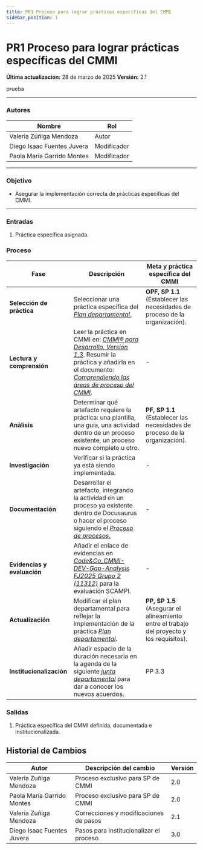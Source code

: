 ```yaml
---
title: PR1 Proceso para lograr prácticas específicas del CMMI
sidebar_position: 1
---
```


# PR1 Proceso para lograr prácticas específicas del CMMI

**Última actualización:** 28 de marzo de 2025
**Versión:** 2.1

prueba

---

### Autores

| Nombre                     | Rol         |
| -------------------------- | ----------- |
| Valeria Zúñiga Mendoza     | Autor       |
| Diego Isaac Fuentes Juvera | Modificador |
| Paola María Garrido Montes | Modificador |

---

### Objetivo

- Asegurar la implementación correcta de prácticas específicas del CMMI.

---

### Entradas

1. Práctica específica asignada.

### Proceso

| Fase                        | Descripción                                                                                                                                                                                                                                                                                                                                             | Meta y práctica específica del CMMI                                                       |
| --------------------------- | ------------------------------------------------------------------------------------------------------------------------------------------------------------------------------------------------------------------------------------------------------------------------------------------------------------------------------------------------------- | ----------------------------------------------------------------------------------------- |
| **Selección de práctica**   | Seleccionar una práctica específica del <u>_[Plan departamental](https://docs.google.com/spreadsheets/d/1yvqCf1wp_6ic0Xqwd4LDwk_sMfGdgWF-S9FTfnieVZQ/edit?usp=sharing)_. </u>                                                                                                                                                                           | **OPF, SP 1.1** (Establecer las necesidades de proceso de la organización).               |
| **Lectura y comprensión**   | Leer la práctica en CMMI en: <u>_[CMMI® para Desarrollo, Versión 1.3](https://insights.sei.cmu.edu/documents/87/2010_019_001_28782.pdf)_</u>. Resumir la práctica y añadirla en el documento: <u>_[Comprendiendo las áreas de proceso del CMMI](https://docs.google.com/document/d/19lSwMuoRpzJko4hnMJNj_W6A81tCjo35x_u47YBxRyw/edit?usp=sharing)_</u>. | -                                                                                         |
| **Análisis**                | Determinar qué artefacto requiere la práctica: una plantilla, una guía, una actividad dentro de un proceso existente, un proceso nuevo completo u otro.                                                                                                                                                                                                 | **PF, SP 1.1** (Establecer las necesidades de proceso de la organización).                |
| **Investigación**           | Verificar si la práctica ya está siendo implementada.                                                                                                                                                                                                                                                                                                   | -                                                                                         |
| **Documentación**           | Desarrollar el artefacto, integrando la actividad en un proceso ya existente dentro de Docusaurus o hacer el proceso siguiendo el <u>_[Proceso de procesos](/docs/procesos/PR17-proceso-procesos)_.</u>                                                                                                                                                 | -                                                                                         |
| **Evidencias y evaluación** | Añadir el enlace de evidencias en <u>_[Code&Co_CMMI-DEV-Gap-Analysis FJ2025 Grupo 2 (11312)](https://docs.google.com/spreadsheets/d/1hW2CMK-EKuXaOXwrbGjtfbg8v-DST-pHOJA2ZV5LNhk/edit?usp=sharing)_</u> para la evaluación SCAMPI.                                                                                                                      | -                                                                                         |
| **Actualización**           | Modificar el plan departamental para reflejar la implementación de la práctica <u>_[Plan departamental](https://docs.google.com/spreadsheets/d/1yvqCf1wp_6ic0Xqwd4LDwk_sMfGdgWF-S9FTfnieVZQ/edit?usp=sharing)_</u>.                                                                                                                                     | **PP, SP 1.5** (Asegurar el alineamiento entre el trabajo del proyecto y los requisitos). |
| **Institucionalización** | Añadir espacio de la duración necesaria en la agenda de la siguiente <u>_[junta departamental](https://drive.google.com/drive/folders/1uW11TAX4Z0pN9h2i6CwmBCDxTntzh1AS?usp=drive_link)_</u> para dar a conocer los nuevos acuerdos. | PP 3.3 |

### Salidas

1. Práctica específica del CMMI definida, documentada e institucionalizada.

## Historial de Cambios

| Autor                      | Descripción del cambio                 | Versión |
| -------------------------- | -------------------------------------- | ------- |
| Valeria Zuñiga Mendoza     | Proceso exclusivo para SP de CMMI      | 2.0     |
| Paola María Garrido Montes | Proceso exclusivo para SP de CMMI      | 2.0     |
| Valeria Zuñiga Mendoza     | Correcciones y modificaciones de pasos | 2.1     |
| Diego Isaac Fuentes Juvera | Pasos para institucionalizar el proceso | 3.0 |